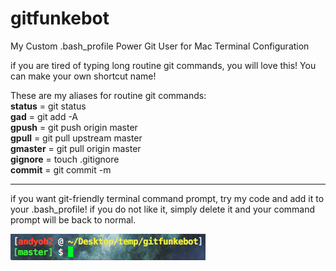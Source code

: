 # gitfunkebot
My Custom .bash_profile Power Git User for Mac Terminal Configuration

if you are tired of typing long routine git commands, you will love this! You can make your own shortcut name! 

These are my aliases for routine git commands:  
**status** = git status  
**gad** = git add -A  
**gpush** = git push origin master  
**gpull** = git pull upstream master  
**gmaster** = git pull origin master  
**gignore** = touch .gitignore  
**commit** = git commit -m

---

if you want git-friendly terminal command prompt, try my code and add it to your .bash_profile! if you do not like it, simply delete it and your command prompt will be back to normal. 

![screenshot](images/screenshot.png)